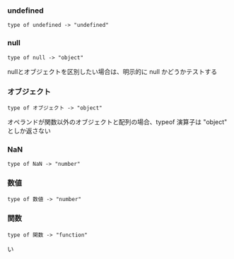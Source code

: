 ### undefined

```
type of undefined -> "undefined"
```

### null

```
type of null -> "object"
```

nullとオブジェクトを区別したい場合は、明示的に null かどうかテストする

### オブジェクト

```
type of オブジェクト -> "object"
```

オペランドが関数以外のオブジェクトと配列の場合、typeof 演算子は "object" としか返さない

### NaN

```
type of NaN -> "number"
```

### 数値

```
type of 数値 -> "number"
```

### 関数

```
type of 関数 -> "function"
```

い
